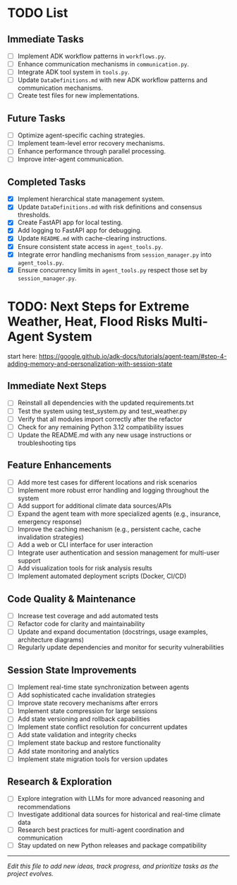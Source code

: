 # TODO List

## Immediate Tasks
- [ ] Implement ADK workflow patterns in `workflows.py`.
- [ ] Enhance communication mechanisms in `communication.py`.
- [ ] Integrate ADK tool system in `tools.py`.
- [ ] Update `DataDefinitions.md` with new ADK workflow patterns and communication mechanisms.
- [ ] Create test files for new implementations.

## Future Tasks
- [ ] Optimize agent-specific caching strategies.
- [ ] Implement team-level error recovery mechanisms.
- [ ] Enhance performance through parallel processing.
- [ ] Improve inter-agent communication.

## Completed Tasks
- [x] Implement hierarchical state management system.
- [x] Update `DataDefinitions.md` with risk definitions and consensus thresholds.
- [x] Create FastAPI app for local testing.
- [x] Add logging to FastAPI app for debugging.
- [x] Update `README.md` with cache-clearing instructions.
- [x] Ensure consistent state access in `agent_tools.py`.
- [x] Integrate error handling mechanisms from `session_manager.py` into `agent_tools.py`.
- [x] Ensure concurrency limits in `agent_tools.py` respect those set by `session_manager.py`.

# TODO: Next Steps for Extreme Weather, Heat, Flood Risks Multi-Agent System

start here: https://google.github.io/adk-docs/tutorials/agent-team/#step-4-adding-memory-and-personalization-with-session-state

## Immediate Next Steps
- [ ] Reinstall all dependencies with the updated requirements.txt
- [ ] Test the system using test_system.py and test_weather.py
- [ ] Verify that all modules import correctly after the refactor
- [ ] Check for any remaining Python 3.12 compatibility issues
- [ ] Update the README.md with any new usage instructions or troubleshooting tips

## Feature Enhancements
- [ ] Add more test cases for different locations and risk scenarios
- [ ] Implement more robust error handling and logging throughout the system
- [ ] Add support for additional climate data sources/APIs
- [ ] Expand the agent team with more specialized agents (e.g., insurance, emergency response)
- [ ] Improve the caching mechanism (e.g., persistent cache, cache invalidation strategies)
- [ ] Add a web or CLI interface for user interaction
- [ ] Integrate user authentication and session management for multi-user support
- [ ] Add visualization tools for risk analysis results
- [ ] Implement automated deployment scripts (Docker, CI/CD)

## Code Quality & Maintenance
- [ ] Increase test coverage and add automated tests
- [ ] Refactor code for clarity and maintainability
- [ ] Update and expand documentation (docstrings, usage examples, architecture diagrams)
- [ ] Regularly update dependencies and monitor for security vulnerabilities

## Session State Improvements
- [ ] Implement real-time state synchronization between agents
- [ ] Add sophisticated cache invalidation strategies
- [ ] Improve state recovery mechanisms after errors
- [ ] Implement state compression for large sessions
- [ ] Add state versioning and rollback capabilities
- [ ] Implement state conflict resolution for concurrent updates
- [ ] Add state validation and integrity checks
- [ ] Implement state backup and restore functionality
- [ ] Add state monitoring and analytics
- [ ] Implement state migration tools for version updates

## Research & Exploration
- [ ] Explore integration with LLMs for more advanced reasoning and recommendations
- [ ] Investigate additional data sources for historical and real-time climate data
- [ ] Research best practices for multi-agent coordination and communication
- [ ] Stay updated on new Python releases and package compatibility

---

*Edit this file to add new ideas, track progress, and prioritize tasks as the project evolves.* 